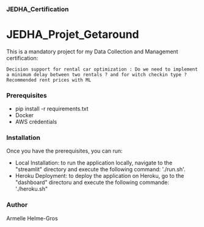 ### JEDHA_Certification

# JEDHA_Projet_Getaround

This is a mandatory project for my Data Collection and Management certification:


    Decision support for rental car optimization : Do we need to implement a minimum delay between two rentals ? and for witch checkin type ?
    Recommended rent prices with ML


### Prerequisites

- pip install -r requirements.txt
- Docker
- AWS crédentials

### Installation

Once you have the prerequisites, you can run:

- Local Installation: to run the application locally, navigate to the "streamlit" directory and execute the following command: './run.sh'.
- Heroku Deployment: to deploy the application on Heroku, go to the "dashboard" directoru and execute the following commande: './heroku.sh"

### Author

Armelle Helme-Gros
